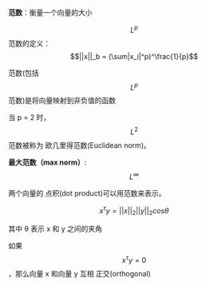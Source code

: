 **范数**：衡量一个向量的大小

$$L^p$$范数的定义：$$||x||_b = (\sum|x_i|^p)^\frac{1}{p}$$

范数(包括 $$L^p$$ 范数)是将向量映射到非负值的函数

当 p = 2 时，$$L^2$$ 范数被称为 欧几里得范数(Euclidean norm)。

**最大范数（max norm）**:$$L^\infty$$

两个向量的 点积(dot product)可以用范数来表示。

$$x^\tau  y = ||x||_2||y||_2cos\theta$$

其中 θ 表示 x 和 y 之间的夹角

如果 $$x^\tau y = 0$$，那么向量 x 和向量 y 互相 正交(orthogonal)